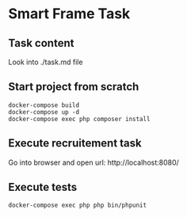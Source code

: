 # Smart Frame Task

## Task content

Look into ./task.md file
## Start project from scratch

    docker-compose build
    docker-compose up -d
    docker-compose exec php composer install

## Execute recruitement task 

Go into browser and open url: http://localhost:8080/

## Execute tests

    docker-compose exec php php bin/phpunit